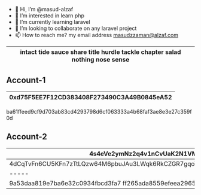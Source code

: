 

- 👋 Hi, I’m @masud-alzaf
- 👀 I’m interested in learn php
- 🌱 I’m currently learning laravel
- 💞️ I’m looking to collaborate on any laravel project
- 📫 How to reach me? my email address masudzzaman@alzaf.com
  


|    intact tide sauce share title hurdle tackle chapter salad nothing nose sense      |
|--------------------------------------------------------------------------------------|

## Account-1
|  0xd75F5EE7F12CD383408F273490C3A49B0845eA52   |
|-----------------------------------------------|
ba61ffeed9cf9d703ab83cd4293798d6cf063333a4b68faf3ae8e3e27c359f0d

## Account-2
4s4eVe2ymNz2q4v1nCvUaK2N1VMc9ok5HTgGPVYSBDJ9 | 
|-----
4dCqTvFn6CU5KFn7zTtLQzw64M6pbuJAu3LWqk6RkCZGR7gqoTBa4GSUND7zZ15R6HZK9F9SSGqHEMBX5Lcd4sjo  |
|-----
9a53daa819e7ba6e32c0934fbcd3fa7 ff265ada8559efeea29655ec76c429dc7 - v1 |
